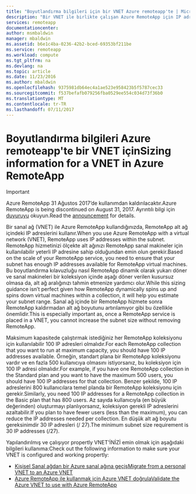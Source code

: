 ```yaml
---
title: "Boyutlandırma bilgileri için bir VNET Azure remoteapp'te | Microsoft Docs"
description: "Bir VNET ile birlikte çalışan Azure RemoteApp için IP adresi gereksinimleri hakkında bilgi edinin"
services: remoteapp
documentationcenter: 
author: msmbaldwin
manager: mbaldwin
ms.assetid: b6e1c4ba-0236-42b2-bced-69353bf211be
ms.service: remoteapp
ms.workload: compute
ms.tgt_pltfrm: na
ms.devlang: na
ms.topic: article
ms.date: 11/23/2016
ms.author: mbaldwin
ms.openlocfilehash: 9375981db64ec4a1ae523e958423b5f5787cec33
ms.sourcegitcommit: f537befafb079256fba0529ee554c034d73f36b0
ms.translationtype: MT
ms.contentlocale: tr-TR
ms.lasthandoff: 07/11/2017
---
```

# <a name="sizing-information-for-a-vnet-in-azure-remoteapp"></a><span data-ttu-id="0c7fa-103">Boyutlandırma bilgileri Azure remoteapp'te bir VNET için</span><span class="sxs-lookup"><span data-stu-id="0c7fa-103">Sizing information for a VNET in Azure RemoteApp</span></span>
> [!IMPORTANT]
> <span data-ttu-id="0c7fa-104">Azure RemoteApp 31 Ağustos 2017’de kullanımdan kaldırılacaktır.</span><span class="sxs-lookup"><span data-stu-id="0c7fa-104">Azure RemoteApp is being discontinued on August 31, 2017.</span></span> <span data-ttu-id="0c7fa-105">Ayrıntılı bilgi için [duyuruyu](https://go.microsoft.com/fwlink/?linkid=821148) okuyun.</span><span class="sxs-lookup"><span data-stu-id="0c7fa-105">Read the [announcement](https://go.microsoft.com/fwlink/?linkid=821148) for details.</span></span>
> 
> 

<span data-ttu-id="0c7fa-106">Bir sanal ağ (VNET) ile Azure RemoteApp kullandığınızda, RemoteApp alt ağ içindeki IP adreslerini kullanır.</span><span class="sxs-lookup"><span data-stu-id="0c7fa-106">When you use Azure RemoteApp with a virtual network (VNET), RemoteApp uses IP addresses within the subnet.</span></span> <span data-ttu-id="0c7fa-107">RemoteApp hizmetinizi ölçekte alt ağınızı RemoteApp sanal makineler için kullanılabilir yeterli IP adresine sahip olduğundan emin olun gerekir.</span><span class="sxs-lookup"><span data-stu-id="0c7fa-107">Based on the scale of your RemoteApp service, you need to ensure that your subnet has enough IP addresses available for RemoteApp virtual machines.</span></span> <span data-ttu-id="0c7fa-108">Bu boyutlandırma kılavuzluğu nasıl RemoteApp dinamik olarak yukarı döner ve sanal makineleri bir koleksiyon içinde aşağı döner verilen kusursuz olmasa da, alt ağ aralığınızı tahmin etmenize yardımcı olur.</span><span class="sxs-lookup"><span data-stu-id="0c7fa-108">While this sizing guidance isn’t perfect given how RemoteApp dynamically spins up and spins down virtual machines within a collection, it will help you estimate your subnet range.</span></span> <span data-ttu-id="0c7fa-109">Sanal ağ içinde bir RemoteApp hizmete sonra RemoteApp kaldırmadan alt ağ boyutunu artırılamıyor gibi bu özellikle önemlidir.</span><span class="sxs-lookup"><span data-stu-id="0c7fa-109">This is especially important as, once a RemoteApp service is placed in a VNET, you cannot increase the subnet size without removing RemoteApp.</span></span>

<span data-ttu-id="0c7fa-110">Maksimum kapasitede çalıştırmak istediğiniz her RemoteApp koleksiyonu için kullanılabilir 100 IP adresleri olmalıdır.</span><span class="sxs-lookup"><span data-stu-id="0c7fa-110">For each RemoteApp collection that you want to run at maximum capacity, you should have 100 IP addresses available.</span></span> <span data-ttu-id="0c7fa-111">Örneğin, standart plana bir RemoteApp koleksiyonu vardır ve en fazla 500 kullanıcıya olmasını istiyorsanız, bu koleksiyon için 100 IP adresi olmalıdır.</span><span class="sxs-lookup"><span data-stu-id="0c7fa-111">For example, if you have one RemoteApp collection in the Standard plan and you want to have the maximum 500 users, you should have 100 IP addresses for that collection.</span></span> <span data-ttu-id="0c7fa-112">Benzer şekilde, 100 IP adreslerini 800 kullanıcılara temel planda bir RemoteApp koleksiyonu için gerekir.</span><span class="sxs-lookup"><span data-stu-id="0c7fa-112">Similarly, you need 100 IP addresses for a RemoteApp collection in the Basic plan that has 800 users.</span></span> <span data-ttu-id="0c7fa-113">Az sayıda kullanıcıyla (en büyük değerinden) oluşturmayı planlıyorsanız, koleksiyon gerekli IP adreslerini azaltabilir.</span><span class="sxs-lookup"><span data-stu-id="0c7fa-113">If you plan to have fewer users (less than the maximum), you can reduce the IP addresses needed per collection.</span></span> <span data-ttu-id="0c7fa-114">En düşük alt ağ boyutu gereksinimdir 30 IP adresleri (/ 27).</span><span class="sxs-lookup"><span data-stu-id="0c7fa-114">The minimum subnet size requirement is 30 IP addresses (/27).</span></span>

<span data-ttu-id="0c7fa-115">Yapılandırılmış ve çalışıyor propertly VNET'İNİZİ emin olmak için aşağıdaki bilgileri kullanıma:</span><span class="sxs-lookup"><span data-stu-id="0c7fa-115">Check out the following information to make sure your VNET is configured and working propertly:</span></span>

* [<span data-ttu-id="0c7fa-116">Kişisel Sanal ağdan bir Azure sanal ağına geçiş</span><span class="sxs-lookup"><span data-stu-id="0c7fa-116">Migrate from a personal VNET to an Azure VNET</span></span>](remoteapp-migratevnet.md)
* [<span data-ttu-id="0c7fa-117">Azure RemoteApp ile kullanmak için Azure VNET doğrula</span><span class="sxs-lookup"><span data-stu-id="0c7fa-117">Validate the Azure VNET to use with Azure RemoteApp</span></span>](remoteapp-vnet.md)


